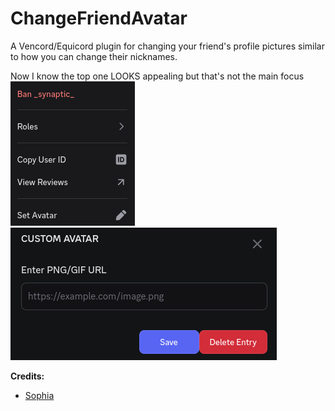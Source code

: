 # ChangeFriendAvatar
A Vencord/Equicord plugin for changing your friend's profile pictures similar to how you can change their nicknames.

Now I know the top one LOOKS appealing but that's not the main focus<br>
![example.png](example.png)
![modal.png](modal.png)


**Credits:**
- [Sophia](https://github.com/sophiaasophieee/)
